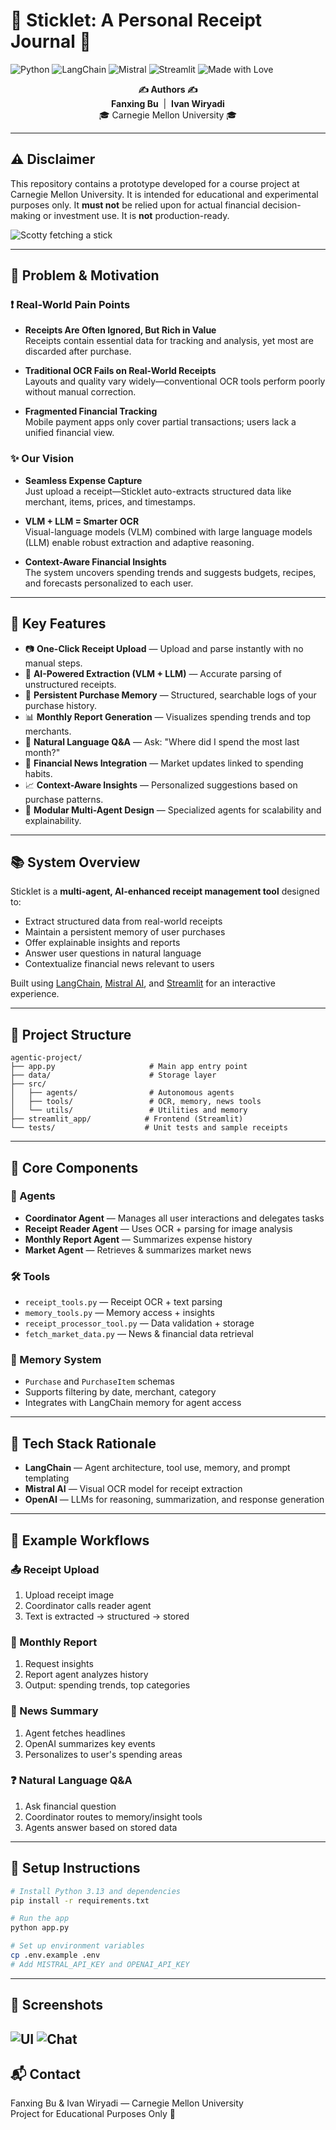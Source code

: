 # 🌿 Sticklet: A Personal Receipt Journal 🐶

![Python](https://img.shields.io/badge/language-Python-blue)
![LangChain](https://img.shields.io/badge/LLM%20framework-LangChain-purple)
![Mistral](https://img.shields.io/badge/OCR-MistralAI-green)
![Streamlit](https://img.shields.io/badge/UI-Streamlit-orange)
![Made with Love](https://img.shields.io/badge/made%20with-%E2%9D%A4-red)

<p align="center">
  <strong>✍️ Authors ✍️</strong><br>
  <strong>Fanxing Bu</strong> &nbsp;|&nbsp; <strong>Ivan Wiryadi</strong><br>
  🎓 Carnegie Mellon University 🎓
</p>

---

## ⚠️ Disclaimer
This repository contains a prototype developed for a course project at Carnegie Mellon University. It is intended for educational and experimental purposes only. It **must not** be relied upon for actual financial decision-making or investment use. It is **not** production-ready.

![Scotty fetching a stick](assets/logo.png)

---

## 🚩 Problem & Motivation

### ❗ Real-World Pain Points
- **Receipts Are Often Ignored, But Rich in Value**  
  Receipts contain essential data for tracking and analysis, yet most are discarded after purchase.

- **Traditional OCR Fails on Real-World Receipts**  
  Layouts and quality vary widely—conventional OCR tools perform poorly without manual correction.

- **Fragmented Financial Tracking**  
  Mobile payment apps only cover partial transactions; users lack a unified financial view.

### ✨ Our Vision
- **Seamless Expense Capture**  
  Just upload a receipt—Sticklet auto-extracts structured data like merchant, items, prices, and timestamps.

- **VLM + LLM = Smarter OCR**  
  Visual-language models (VLM) combined with large language models (LLM) enable robust extraction and adaptive reasoning.

- **Context-Aware Financial Insights**  
  The system uncovers spending trends and suggests budgets, recipes, and forecasts personalized to each user.

---

## 🌟 Key Features

- 📷 **One-Click Receipt Upload** — Upload and parse instantly with no manual steps.
- 🧠 **AI-Powered Extraction (VLM + LLM)** — Accurate parsing of unstructured receipts.
- 💾 **Persistent Purchase Memory** — Structured, searchable logs of your purchase history.
- 📊 **Monthly Report Generation** — Visualizes spending trends and top merchants.
- 💬 **Natural Language Q&A** — Ask: "Where did I spend the most last month?"
- 📰 **Financial News Integration** — Market updates linked to spending habits.
- 📈 **Context-Aware Insights** — Personalized suggestions based on purchase patterns.
- 🧩 **Modular Multi-Agent Design** — Specialized agents for scalability and explainability.

---

## 📚 System Overview
Sticklet is a **multi-agent, AI-enhanced receipt management tool** designed to:

- Extract structured data from real-world receipts
- Maintain a persistent memory of user purchases
- Offer explainable insights and reports
- Answer user questions in natural language
- Contextualize financial news relevant to users

Built using [LangChain](https://www.langchain.com/), [Mistral AI](https://mistral.ai/), and [Streamlit](https://streamlit.io/) for an interactive experience.

---

## 🧱 Project Structure
```
agentic-project/
├── app.py                     # Main app entry point
├── data/                      # Storage layer
├── src/
│   ├── agents/                # Autonomous agents
│   ├── tools/                 # OCR, memory, news tools
│   └── utils/                 # Utilities and memory
├── streamlit_app/            # Frontend (Streamlit)
└── tests/                    # Unit tests and sample receipts
```

---

## 🧠 Core Components
### 🤖 Agents
- **Coordinator Agent** — Manages all user interactions and delegates tasks
- **Receipt Reader Agent** — Uses OCR + parsing for image analysis
- **Monthly Report Agent** — Summarizes expense history
- **Market Agent** — Retrieves & summarizes market news

### 🛠 Tools
- `receipt_tools.py` — Receipt OCR + text parsing
- `memory_tools.py` — Memory access + insights
- `receipt_processor_tool.py` — Data validation + storage
- `fetch_market_data.py` — News & financial data retrieval

### 💾 Memory System
- `Purchase` and `PurchaseItem` schemas
- Supports filtering by date, merchant, category
- Integrates with LangChain memory for agent access

---

## 🤖 Tech Stack Rationale
- **LangChain** — Agent architecture, tool use, memory, and prompt templating
- **Mistral AI** — Visual OCR model for receipt extraction
- **OpenAI** — LLMs for reasoning, summarization, and response generation

---

## 🔁 Example Workflows
### 📤 Receipt Upload
1. Upload receipt image
2. Coordinator calls reader agent
3. Text is extracted → structured → stored

### 📅 Monthly Report
1. Request insights
2. Report agent analyzes history
3. Output: spending trends, top categories

### 📰 News Summary
1. Agent fetches headlines
2. OpenAI summarizes key events
3. Personalizes to user's spending areas

### ❓ Natural Language Q&A
1. Ask financial question
2. Coordinator routes to memory/insight tools
3. Agents answer based on stored data

---

## 🧪 Setup Instructions
```bash
# Install Python 3.13 and dependencies
pip install -r requirements.txt

# Run the app
python app.py

# Set up environment variables
cp .env.example .env
# Add MISTRAL_API_KEY and OPENAI_API_KEY
```

---

## 📸 Screenshots
![UI](assets/home-screenshot.png)
![Chat](assets/others/image-1.png)
---

## 📬 Contact
Fanxing Bu & Ivan Wiryadi — Carnegie Mellon University  
Project for Educational Purposes Only 🐶
